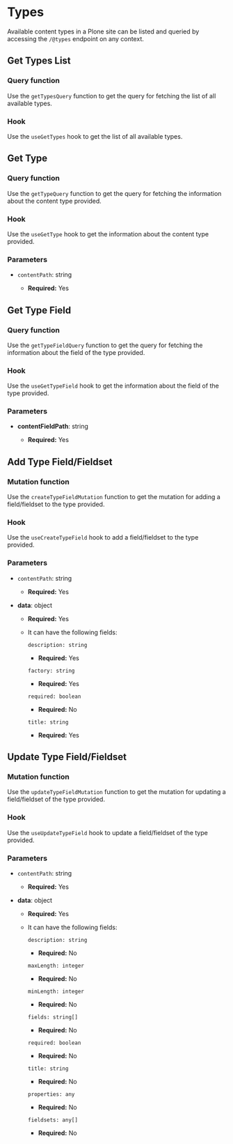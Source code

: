 # Types

Available content types in a Plone site can be listed and queried by accessing the `/@types` endpoint on any context.

## Get Types List

### Query function

Use the `getTypesQuery` function to get the query for fetching the list of all available types.

### Hook

Use the `useGetTypes` hook to get the list of all available types.

## Get Type

### Query function

Use the `getTypeQuery` function to get the query for fetching the information about the content type provided.

### Hook

Use the `useGetType` hook to get the information about the content type provided.

### Parameters

- `contentPath`: string

  - **Required:** Yes

## Get Type Field

### Query function

Use the `getTypeFieldQuery` function to get the query for fetching the information about the field of the type provided.

### Hook

Use the `useGetTypeField` hook to get the information about the field of the type provided.

### Parameters

- **contentFieldPath**: string

  - **Required:** Yes

## Add Type Field/Fieldset

### Mutation function

Use the `createTypeFieldMutation` function to get the mutation for adding a field/fieldset to the type provided.

### Hook

Use the `useCreateTypeField` hook to add a field/fieldset to the type provided.

### Parameters

- `contentPath`: string

  - **Required:** Yes

- **data**: object

  - **Required:** Yes
  - It can have the following fields:

    `description: string`

    - **Required:** Yes

    `factory: string`

    - **Required:** Yes

    `required: boolean`

    - **Required:** No

    `title: string`

    - **Required:** Yes

## Update Type Field/Fieldset

### Mutation function

Use the `updateTypeFieldMutation` function to get the mutation for updating a field/fieldset of the type provided.

### Hook

Use the `useUpdateTypeField` hook to update a field/fieldset of the type provided.

### Parameters

- `contentPath`: string

  - **Required:** Yes

- **data**: object

  - **Required:** Yes
  - It can have the following fields:

    `description: string`

    - **Required:** No

    `maxLength: integer`

    - **Required:** No

    `minLength: integer`

    - **Required:** No

    `fields: string[]`

    - **Required:** No

    `required: boolean`

    - **Required:** No

    `title: string`

    - **Required:** No

    `properties: any`

    - **Required:** No

    `fieldsets: any[]`

    - **Required:** No
